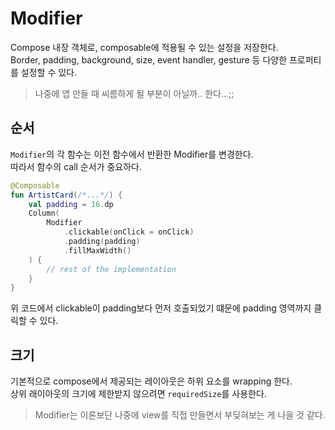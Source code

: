 # Modifier
Compose 내장 객체로, composable에 적용될 수 있는 설정을 저장한다.  
Border, padding, background, size, event handler, gesture 등 다양한 프로퍼티를 설정할 수 있다.  
> 나중에 앱 만들 때 씨름하게 될 부분이 아닐까.. 한다...;;

## 순서
`Modifier`의 각 함수는 이전 함수에서 반환한 Modifier를 변경한다.  
따라서 함수의 call 순서가 중요하다.  
```kotlin
@Composable
fun ArtistCard(/*...*/) {
    val padding = 16.dp
    Column(
        Modifier
            .clickable(onClick = onClick)
            .padding(padding)
            .fillMaxWidth()
    ) {
        // rest of the implementation
    }
}
```
위 코드에서 clickable이 padding보다 먼저 호출되었기 떄문에 padding 영역까지 클릭할 수 있다.  

## 크기
기본적으로 compose에서 제공되는 레이아웃은 하위 요소를 wrapping 한다.  
상위 래이아웃의 크기에 제한받지 않으려면 `requiredSize`를 사용한다.  

> Modifier는 이론보단 나중에 view를 직접 만들면서 부딪혀보는 게 나을 것 같다.
